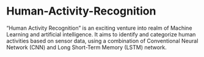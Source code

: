 # Human-Activity-Recognition
“Human Activity Recognition” is an exciting venture into realm of Machine Learning and artificial 
intelligence. It aims to identify and categorize human activities based on sensor data, using a combination of 
Conventional Neural Network (CNN) and Long Short-Term Memory (LSTM) network.
